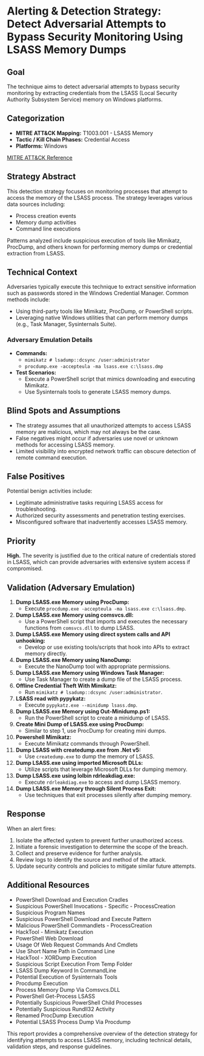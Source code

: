 # Alerting & Detection Strategy: Detect Adversarial Attempts to Bypass Security Monitoring Using LSASS Memory Dumps

## Goal
The technique aims to detect adversarial attempts to bypass security monitoring by extracting credentials from the LSASS (Local Security Authority Subsystem Service) memory on Windows platforms.

## Categorization
- **MITRE ATT&CK Mapping:** T1003.001 - LSASS Memory
- **Tactic / Kill Chain Phases:** Credential Access
- **Platforms:** Windows

[MITRE ATT&CK Reference](https://attack.mitre.org/techniques/T1003/001)

## Strategy Abstract
This detection strategy focuses on monitoring processes that attempt to access the memory of the LSASS process. The strategy leverages various data sources including:
- Process creation events
- Memory dump activities
- Command line executions

Patterns analyzed include suspicious execution of tools like Mimikatz, ProcDump, and others known for performing memory dumps or credential extraction from LSASS.

## Technical Context
Adversaries typically execute this technique to extract sensitive information such as passwords stored in the Windows Credential Manager. Common methods include:
- Using third-party tools like Mimikatz, ProcDump, or PowerShell scripts.
- Leveraging native Windows utilities that can perform memory dumps (e.g., Task Manager, Sysinternals Suite).

### Adversary Emulation Details
- **Commands:**
  - `mimikatz # lsadump::dcsync /user:administrator`
  - `procdump.exe -accepteula -ma lsass.exe c:\lsass.dmp`
- **Test Scenarios:**
  - Execute a PowerShell script that mimics downloading and executing Mimikatz.
  - Use Sysinternals tools to generate LSASS memory dumps.

## Blind Spots and Assumptions
- The strategy assumes that all unauthorized attempts to access LSASS memory are malicious, which may not always be the case.
- False negatives might occur if adversaries use novel or unknown methods for accessing LSASS memory.
- Limited visibility into encrypted network traffic can obscure detection of remote command execution.

## False Positives
Potential benign activities include:
- Legitimate administrative tasks requiring LSASS access for troubleshooting.
- Authorized security assessments and penetration testing exercises.
- Misconfigured software that inadvertently accesses LSASS memory.

## Priority
**High.** The severity is justified due to the critical nature of credentials stored in LSASS, which can provide adversaries with extensive system access if compromised.

## Validation (Adversary Emulation)
1. **Dump LSASS.exe Memory using ProcDump:**
   - Execute `procdump.exe -accepteula -ma lsass.exe c:\lsass.dmp`.
2. **Dump LSASS.exe Memory using comsvcs.dll:**
   - Use a PowerShell script that imports and executes the necessary functions from `comsvcs.dll` to dump LSASS.
3. **Dump LSASS.exe Memory using direct system calls and API unhooking:**
   - Develop or use existing tools/scripts that hook into APIs to extract memory directly.
4. **Dump LSASS.exe Memory using NanoDump:**
   - Execute the NanoDump tool with appropriate permissions.
5. **Dump LSASS.exe Memory using Windows Task Manager:**
   - Use Task Manager to create a dump file of the LSASS process.
6. **Offline Credential Theft With Mimikatz:**
   - Run `mimikatz # lsadump::dcsync /user:administrator`.
7. **LSASS read with pypykatz:**
   - Execute `pypykatz.exe --minidump lsass.dmp`.
8. **Dump LSASS.exe Memory using Out-Minidump.ps1:**
   - Run the PowerShell script to create a minidump of LSASS.
9. **Create Mini Dump of LSASS.exe using ProcDump:**
   - Similar to step 1, use ProcDump for creating mini dumps.
10. **Powershell Mimikatz:**
    - Execute Mimikatz commands through PowerShell.
11. **Dump LSASS with createdump.exe from .Net v5:**
    - Use `createdump.exe` to dump the memory of LSASS.
12. **Dump LSASS.exe using imported Microsoft DLLs:**
    - Utilize scripts that leverage Microsoft DLLs for dumping memory.
13. **Dump LSASS.exe using lolbin rdrleakdiag.exe:**
    - Execute `rdrleakdiag.exe` to access and dump LSASS memory.
14. **Dump LSASS.exe Memory through Silent Process Exit:**
    - Use techniques that exit processes silently after dumping memory.

## Response
When an alert fires:
1. Isolate the affected system to prevent further unauthorized access.
2. Initiate a forensic investigation to determine the scope of the breach.
3. Collect and preserve evidence for further analysis.
4. Review logs to identify the source and method of the attack.
5. Update security controls and policies to mitigate similar future attempts.

## Additional Resources
- PowerShell Download and Execution Cradles
- Suspicious PowerShell Invocations - Specific - ProcessCreation
- Suspicious Program Names
- Suspicious PowerShell Download and Execute Pattern
- Malicious PowerShell Commandlets - ProcessCreation
- HackTool - Mimikatz Execution
- PowerShell Web Download
- Usage Of Web Request Commands And Cmdlets
- Use Short Name Path in Command Line
- HackTool - XORDump Execution
- Suspicious Script Execution From Temp Folder
- LSASS Dump Keyword In CommandLine
- Potential Execution of Sysinternals Tools
- Procdump Execution
- Process Memory Dump Via Comsvcs.DLL
- PowerShell Get-Process LSASS
- Potentially Suspicious PowerShell Child Processes
- Potentially Suspicious Rundll32 Activity
- Renamed ProcDump Execution
- Potential LSASS Process Dump Via Procdump

This report provides a comprehensive overview of the detection strategy for identifying attempts to access LSASS memory, including technical details, validation steps, and response guidelines.
